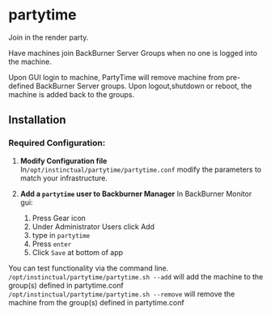 # partytime

Join in the render party.

Have machines join BackBurner Server Groups when no one is logged into the machine.

Upon GUI login to machine, PartyTime will remove machine from pre-defined BackBurner Server groups.
Upon logout,shutdown or reboot, the machine is added back to the groups.

## Installation


### **Required Configuration:**

 1. **Modify Configuration file**
      In`/opt/instinctual/partytime/partytime.conf` modify the parameters to match your infrastructure.
    
 2. **Add a `partytime` user to Backburner Manager**
		In BackBurner Monitor gui:	
	 1. Press Gear icon
	 2. Under Administrator Users click Add
	 3. type in `partytime`
	 4. Press `enter`
	 5. Click `Save` at bottom of app

You can test functionality via the command line.
`/opt/instinctual/partytime/partytime.sh --add` will add the machine to the group(s) defined in partytime.conf
`/opt/instinctual/partytime/partytime.sh --remove` will remove the machine from the group(s) defined in partytime.conf